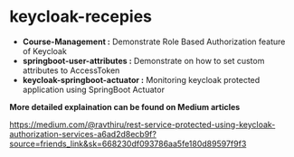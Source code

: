 # keycloak-recepies

* **Course-Management :**  Demonstrate Role Based Authorization feature of Keycloak
* **springboot-user-attributes :**  Demonstrate on how to set custom attributes to AccessToken
* **keycloak-springboot-actuator :** Monitoring keycloak protected application using SpringBoot Actuator



 **More detailed explaination can be found on Medium articles**

https://medium.com/@ravthiru/rest-service-protected-using-keycloak-authorization-services-a6ad2d8ecb9f?source=friends_link&sk=668230df093786aa5fe180d89597f9f3
